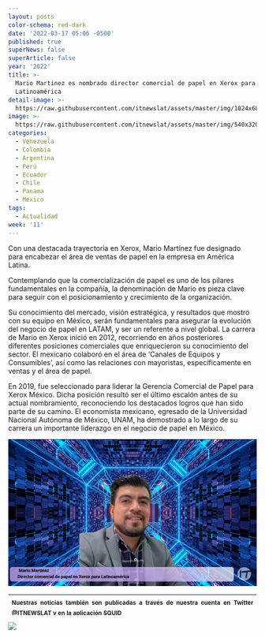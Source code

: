 ```yaml
---
layout: posts
color-schema: red-dark
date: '2022-03-17 05:06 -0500'
published: true
superNews: false
superArticle: false
year: '2022'
title: >-
  Mario Martinez es nombrado director comercial de papel en Xerox para
  Latinoamérica 
detail-image: >-
  https://raw.githubusercontent.com/itnewslat/assets/master/img/1024x680/Mario-Martinez-g.jpg
image: >-
  https://raw.githubusercontent.com/itnewslat/assets/master/img/540x320/Mario-Martinez-p.jpg
categories:
  - Venezuela
  - Colombia
  - Argentina
  - Perú
  - Ecuador
  - Chile
  - Panama
  - Mexico
tags:
  - Actualidad
week: '11'
---
```

Con una destacada trayectoria en Xerox, Mario Martínez fue designado para encabezar el área de ventas de papel en la empresa en América Latina. 

Contemplando que la comercialización de papel es uno de los pilares fundamentales en la compañía, la denominación de Mario es pieza clave para seguir con el posicionamiento y crecimiento de la organización.

Su conocimiento del mercado, visión estratégica, y resultados que mostro con su equipo en México, serán fundamentales para asegurar la evolución del negocio de papel en LATAM, y ser un referente a nivel global. La carrera de Mario en Xerox inició en 2012, recorriendo en años posteriores diferentes posiciones comerciales que enriquecieron su conocimiento del sector. El mexicano colaboró en el área de ‘Canales de Equipos y Consumibles’, así como las relaciones con mayoristas, específicamente en ventas y el área de papel.

En 2019, fue seleccionado para liderar la Gerencia Comercial de Papel para Xerox México. Dicha posición resultó ser el último escalón antes de su actual nombramiento, reconociendo los destacados logros que han sido parte de su camino. 
El economista mexicano, egresado de la Universidad Nacional Autónoma de México, UNAM, ha demostrado a lo largo de su carrera un importante liderazgo en el negocio de papel en México. 

![](https://raw.githubusercontent.com/itnewslat/assets/master/img/540x320/Mario-Martinez-p.jpg)

<table style="height: 42px;" width="569">
<tbody>
<tr>
<td style="text-align: justify;"><sub><strong>Nuestras noticias también son publicadas a través de nuestra cuenta en Twitter <a href="https://twitter.com/itnewslat?lang=es">@ITNEWSLAT</a> y en la aplicación <a href="https://squidapp.co/en/">SQUID</a></strong></sub></td>
</tr>
</tbody>
</table>

<img src="https://tracker.metricool.com/c3po.jpg?hash=56f88a41e39ab42c063cc51676587a04"/>